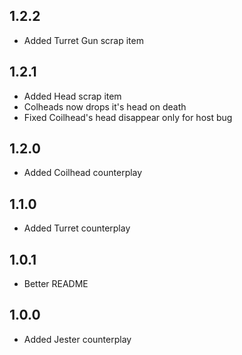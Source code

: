 ## 1.2.2

- Added Turret Gun scrap item

## 1.2.1

- Added Head scrap item
- Colheads now drops it's head on death
- Fixed Coilhead's head disappear only for host bug

## 1.2.0

- Added Coilhead counterplay

## 1.1.0

- Added Turret counterplay

## 1.0.1

- Better README

## 1.0.0

- Added Jester counterplay